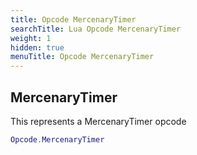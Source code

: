 ```yaml
---
title: Opcode MercenaryTimer
searchTitle: Lua Opcode MercenaryTimer
weight: 1
hidden: true
menuTitle: Opcode MercenaryTimer
---
```

## MercenaryTimer

This represents a MercenaryTimer opcode
```lua
Opcode.MercenaryTimer
```